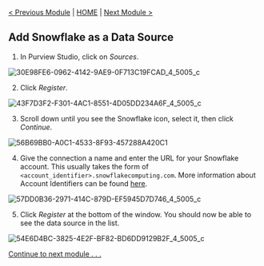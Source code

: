 [< Previous Module](../modules/module04.md) | [HOME](https://github.com/christinaleo-snowflake/snowflake_purview) | [Next Module >](../modules/module06.md)

## Add Snowflake as a Data Source

1. In Purview Studio, click on _Sources_.

![30E98FE6-0962-4142-9AE9-0F713C19FCAD_4_5005_c](https://user-images.githubusercontent.com/83224172/144645974-20542cc4-6981-4aca-860d-0d4df51df503.jpeg)

2. Click _Register_.

![43F7D3F2-F301-4AC1-8551-4D05DD234A6F_4_5005_c](https://user-images.githubusercontent.com/83224172/144646092-15100a2b-3c40-484e-9ec7-a19a9f0dfb82.jpeg)

3. Scroll down until you see the Snowflake icon, select it, then click _Continue_.

![56B69BB0-A0C1-4533-8F93-457288A420C1](https://user-images.githubusercontent.com/83224172/144646366-b980b96c-0f14-42ed-8363-19f7006d516a.png)

4. Give the connection a name and enter the URL for your Snowflake account. This usually takes the form of `<account_identifier>.snowflakecomputing.com`. More information about Account Identifiers can be found [here](https://docs.snowflake.com/en/user-guide/admin-account-identifier.html#).


![57DD0B36-2971-414C-879D-EF5945D7D746_4_5005_c](https://user-images.githubusercontent.com/83224172/144647703-713f4957-1786-495b-9110-aaccfa1822ee.jpeg)

5. Click _Register_ at the bottom of the window. You should now be able to see the data source in the list.

![54E6D4BC-3825-4E2F-BF82-BD6DD9129B2F_4_5005_c](https://user-images.githubusercontent.com/83224172/144648397-50197797-b569-4470-bd02-4d4df7a5a53a.jpeg)

[Continue to next module . . .](../modules/module06.md)
